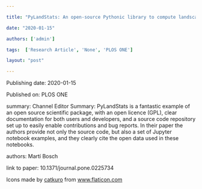 ---
title: "PyLandStats: An open-source Pythonic library to compute landscape metrics"
date: "2020-01-15"
authors: ['admin']
tags:  ['Research Article', 'None', 'PLOS ONE']
layout: "post"
---
Publishing date: 2020-01-15

Published on: PLOS ONE

summary: Channel Editor Summary: PyLandStats is a fantastic example of an open source scientific package, with an open licence (GPL), clear documentation for both users and developers, and a source code repository set up to easily enable contributions and bug reports. In their paper the authors provide not only the source code, but also a set of Jupyter notebook examples, and they clearly cite the open data used in these notebooks. 

authors: Martí Bosch

link to paper: 10.1371/journal.pone.0225734

Icons made by <a href="https://www.flaticon.com/free-icon/bookshelves_3576884" title="catkuro">catkuro</a> from <a href="https://www.flaticon.com/" title="Flaticon"> www.flaticon.com</a>